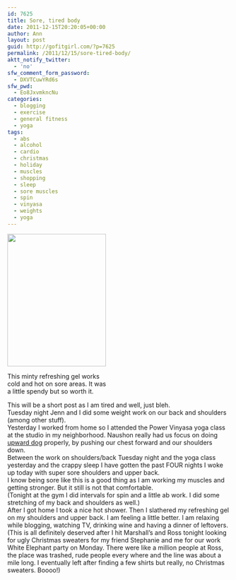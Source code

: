 ```yaml
---
id: 7625
title: Sore, tired body
date: 2011-12-15T20:20:05+00:00
author: Ann
layout: post
guid: http://gofitgirl.com/?p=7625
permalink: /2011/12/15/sore-tired-body/
aktt_notify_twitter:
  - 'no'
sfw_comment_form_password:
  - DXVTCuwYRd6s
sfw_pwd:
  - Eo8JxvmkncNu
categories:
  - blogging
  - exercise
  - general fitness
  - yoga
tags:
  - abs
  - alcohol
  - cardio
  - christmas
  - holiday
  - muscles
  - shopping
  - sleep
  - sore muscles
  - spin
  - vinyasa
  - weights
  - yoga
---
```

<div id="attachment_7637" style="width: 233px" class="wp-caption alignleft">
  <a href="http://gofitgirl.com/blog/wp-content/uploads/2011/12/refreshing-gel1.jpg"><img class="size-medium wp-image-7637" title="refreshing gel" src="http://gofitgirl.com/blog/wp-content/uploads/2011/12/refreshing-gel1-223x300.jpg" alt="" width="223" height="300" /></a>
  
  <p class="wp-caption-text">
    This minty refreshing gel works cold and hot on sore areas. It was a little spendy but so worth it.
  </p>
</div>

  
This will be a short post as I am tired and well, just bleh.  
Tuesday night Jenn and I did some weight work on our back and shoulders (among other stuff).  
Yesterday I worked from home so I attended the Power Vinyasa yoga class at the studio in my neighborhood. Naushon really had us focus on doing [upward dog](http://www.yogajournal.com/poses/474) properly, by pushing our chest forward and our shoulders down.  
Between the work on shoulders/back Tuesday night and the yoga class yesterday and the crappy sleep I have gotten the past FOUR nights I woke up today with super sore shoulders and upper back.  
I know being sore like this is a good thing as I am working my muscles and getting stronger. But it still is not that comfortable.  
(Tonight at the gym I did intervals for spin and a little ab work. I did some stretching of my back and shoulders as well.)  
After I got home I took a nice hot shower. Then I slathered my refreshing gel on my shoulders and upper back. I am feeling a little better. I am relaxing while blogging, watching TV, drinking wine and having a dinner of leftovers.  
(This is all definitely deserved after I hit Marshall&#8217;s and Ross tonight looking for ugly Christmas sweaters for my friend Stephanie and me for our work White Elephant party on Monday. There were like a million people at Ross, the place was trashed, rude people every where and the line was about a mile long. I eventually left after finding a few shirts but really, no Christmas sweaters. Boooo!)